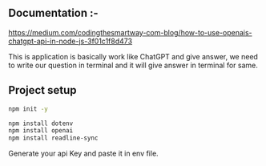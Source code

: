 ## Documentation :- 
https://medium.com/codingthesmartway-com-blog/how-to-use-openais-chatgpt-api-in-node-js-3f01c1f8d473

This is application is basically work like ChatGPT and give answer, we need to write our question in terminal and it will give answer in terminal for same.

## Project setup
```bash
npm init -y
```

```bash
npm install dotenv 
npm install openai
npm install readline-sync
```

Generate your api Key and paste it in env file.

